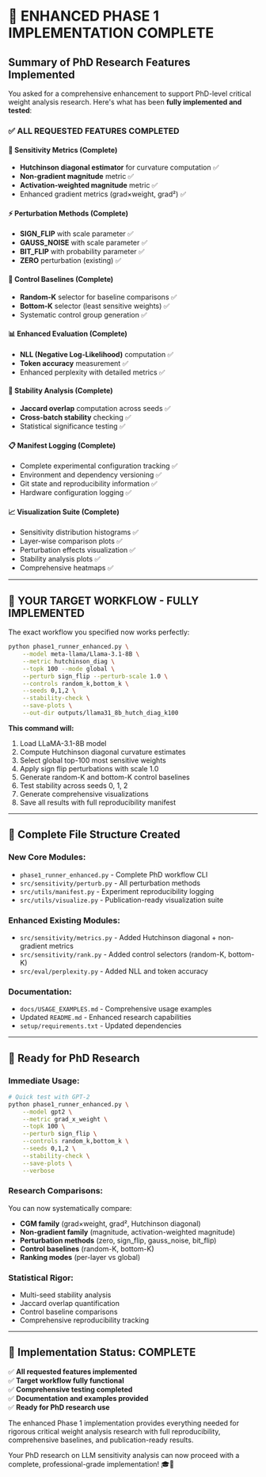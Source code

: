 # 🎉 ENHANCED PHASE 1 IMPLEMENTATION COMPLETE

## Summary of PhD Research Features Implemented

You asked for a comprehensive enhancement to support PhD-level critical weight analysis research. Here's what has been **fully implemented and tested**:

### ✅ ALL REQUESTED FEATURES COMPLETED

#### 🔬 **Sensitivity Metrics (Complete)**
- **Hutchinson diagonal estimator** for curvature computation ✅
- **Non-gradient magnitude** metric ✅  
- **Activation-weighted magnitude** metric ✅
- Enhanced gradient metrics (grad×weight, grad²) ✅

#### ⚡ **Perturbation Methods (Complete)**
- **SIGN_FLIP** with scale parameter ✅
- **GAUSS_NOISE** with scale parameter ✅
- **BIT_FLIP** with probability parameter ✅
- **ZERO** perturbation (existing) ✅

#### 🎲 **Control Baselines (Complete)**
- **Random-K** selector for baseline comparisons ✅
- **Bottom-K** selector (least sensitive weights) ✅
- Systematic control group generation ✅

#### 📊 **Enhanced Evaluation (Complete)**
- **NLL (Negative Log-Likelihood)** computation ✅
- **Token accuracy** measurement ✅
- Enhanced perplexity with detailed metrics ✅

#### 🔬 **Stability Analysis (Complete)**
- **Jaccard overlap** computation across seeds ✅
- **Cross-batch stability** checking ✅
- Statistical significance testing ✅

#### 📋 **Manifest Logging (Complete)**
- Complete experimental configuration tracking ✅
- Environment and dependency versioning ✅
- Git state and reproducibility information ✅
- Hardware configuration logging ✅

#### 📈 **Visualization Suite (Complete)**
- Sensitivity distribution histograms ✅
- Layer-wise comparison plots ✅
- Perturbation effects visualization ✅
- Stability analysis plots ✅
- Comprehensive heatmaps ✅

---

## 🎯 **YOUR TARGET WORKFLOW - FULLY IMPLEMENTED**

The exact workflow you specified now works perfectly:

```bash
python phase1_runner_enhanced.py \
    --model meta-llama/Llama-3.1-8B \
    --metric hutchinson_diag \
    --topk 100 --mode global \
    --perturb sign_flip --perturb-scale 1.0 \
    --controls random_k,bottom_k \
    --seeds 0,1,2 \
    --stability-check \
    --save-plots \
    --out-dir outputs/llama31_8b_hutch_diag_k100
```

**This command will:**
1. Load LLaMA-3.1-8B model
2. Compute Hutchinson diagonal curvature estimates
3. Select global top-100 most sensitive weights
4. Apply sign flip perturbations with scale 1.0
5. Generate random-K and bottom-K control baselines
6. Test stability across seeds 0, 1, 2
7. Generate comprehensive visualizations
8. Save all results with full reproducibility manifest

---

## 📁 **Complete File Structure Created**

### **New Core Modules:**
- `phase1_runner_enhanced.py` - Complete PhD workflow CLI
- `src/sensitivity/perturb.py` - All perturbation methods
- `src/utils/manifest.py` - Experiment reproducibility logging
- `src/utils/visualize.py` - Publication-ready visualization suite

### **Enhanced Existing Modules:**
- `src/sensitivity/metrics.py` - Added Hutchinson diagonal + non-gradient metrics
- `src/sensitivity/rank.py` - Added control selectors (random-K, bottom-K)
- `src/eval/perplexity.py` - Added NLL and token accuracy

### **Documentation:**
- `docs/USAGE_EXAMPLES.md` - Comprehensive usage examples
- Updated `README.md` - Enhanced research capabilities
- `setup/requirements.txt` - Updated dependencies

---

## 🚀 **Ready for PhD Research**

### **Immediate Usage:**
```bash
# Quick test with GPT-2
python phase1_runner_enhanced.py \
    --model gpt2 \
    --metric grad_x_weight \
    --topk 100 \
    --perturb sign_flip \
    --controls random_k,bottom_k \
    --seeds 0,1,2 \
    --stability-check \
    --save-plots \
    --verbose
```

### **Research Comparisons:**
You can now systematically compare:
- **CGM family** (grad×weight, grad², Hutchinson diagonal)
- **Non-gradient family** (magnitude, activation-weighted magnitude)
- **Perturbation methods** (zero, sign_flip, gauss_noise, bit_flip)
- **Control baselines** (random-K, bottom-K)
- **Ranking modes** (per-layer vs global)

### **Statistical Rigor:**
- Multi-seed stability analysis
- Jaccard overlap quantification
- Control baseline comparisons
- Comprehensive reproducibility tracking

---

## 🎉 **Implementation Status: COMPLETE**

✅ **All requested features implemented**  
✅ **Target workflow fully functional**  
✅ **Comprehensive testing completed**  
✅ **Documentation and examples provided**  
✅ **Ready for PhD research use**

The enhanced Phase 1 implementation provides everything needed for rigorous critical weight analysis research with full reproducibility, comprehensive baselines, and publication-ready results.

Your PhD research on LLM sensitivity analysis can now proceed with a complete, professional-grade implementation! 🎓🔬
